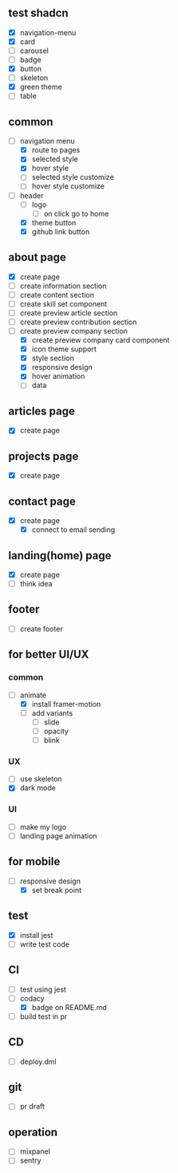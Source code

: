 ## test shadcn

- [x] navigation-menu
- [x] card
- [ ] carousel
- [ ] badge
- [x] button
- [ ] skeleton
- [x] green theme
- [ ] table

## common

- [ ] navigation menu
  - [x] route to pages
  - [x] selected style
  - [x] hover style
  - [ ] selected style customize
  - [ ] hover style customize
- [ ] header
  - [ ] logo
    - [ ] on click go to home
  - [x] theme button
  - [x] github link button

## about page

- [x] create page
- [ ] create information section
- [ ] create content section
- [ ] create skill set component
- [ ] create preview article section
- [ ] create preview contribution section
- [ ] create preview company section
  - [x] create preview company card component
  - [x] icon theme support
  - [x] style section
  - [x] responsive design
  - [x] hover animation
  - [ ] data

## articles page

- [x] create page

## projects page

- [x] create page

## contact page

- [x] create page
  - [x] connect to email sending

## landing(home) page

- [x] create page
- [ ] think idea

## footer

- [ ] create footer

## for better UI/UX

### common

- [ ] animate
  - [x] install framer-motion
  - [ ] add variants
    - [ ] slide
    - [ ] opacity
    - [ ] blink

### UX

- [ ] use skeleton
- [x] dark mode

### UI

- [ ] make my logo
- [ ] landing page animation

## for mobile

- [ ] responsive design
  - [x] set break point

## test

- [x] install jest
- [ ] write test code

## CI

- [ ] test using jest
- [ ] codacy
  - [x] badge on README.md
- [ ] build test in pr

## CD

- [ ] deploy.dml

## git
- [ ] pr draft

## operation

- [ ] mixpanel
- [ ] sentry
